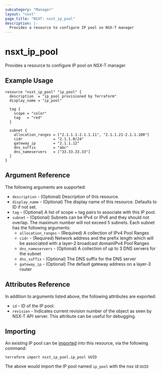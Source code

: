 ```yaml
---
subcategory: "Manager"
layout: "nsxt"
page_title: "NSXT: nsxt_ip_pool"
description: |-
  Provides a resource to configure IP pool on NSX-T manager
---
```


# nsxt_ip_pool

Provides a resource to configure IP pool on NSX-T manager

## Example Usage

```hcl
resource "nsxt_ip_pool" "ip_pool" {
  description  = "ip_pool provisioned by Terraform"
  display_name = "ip_pool"

  tag {
    scope = "color"
    tag   = "red"
  }

  subnet {
    allocation_ranges = ["2.1.1.1-2.1.1.11", "2.1.1.21-2.1.1.100"]
    cidr              = "2.1.1.0/24"
    gateway_ip        = "2.1.1.12"
    dns_suffix        = "abc"
    dns_nameservers   = ["33.33.33.33"]
  }
}
```

## Argument Reference

The following arguments are supported:

* `description` - (Optional) Description of this resource.
* `display_name` - (Optional) The display name of this resource. Defaults to ID if not set.
* `tag` - (Optional) A list of scope + tag pairs to associate with this IP pool.
* `subnet` - (Optional) Subnets can be IPv4 or IPv6 and they should not overlap. The maximum number will not exceed 5 subnets. Each subnet has the following arguments:
  * `allocation_ranges` - (Required) A collection of IPv4 Pool Ranges
  * `cidr` - (Required) Network address and the prefix length which will be associated with a layer-2 broadcast domainIPv4 Pool Ranges
  * `dns_nameservers` - (Optional) A collection of up to 3 DNS servers for the subnet
  * `dns_suffix` - (Optional) The DNS suffix for the DNS server
  * `gateway_ip` - (Optional) The default gateway address on a layer-3 router

## Attributes Reference

In addition to arguments listed above, the following attributes are exported:

* `id` - ID of the IP pool.
* `revision` - Indicates current revision number of the object as seen by NSX-T API server. This attribute can be useful for debugging.


## Importing

An existing IP pool can be [imported][docs-import] into this resource, via the following command:

[docs-import]: https://www.terraform.io/cli/import

```
terraform import nsxt_ip_pool.ip_pool UUID
```

The above would import the IP pool named `ip_pool` with the nsx id `UUID`
